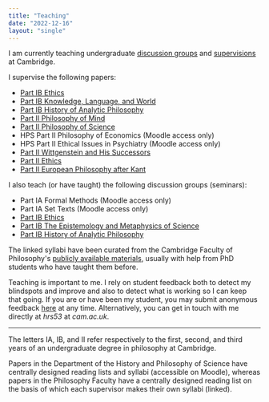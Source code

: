 ```yaml
---
title: "Teaching"
date: "2022-12-16"
layout: "single"
---
```


I am currently teaching undergraduate [discussion groups](seminars/) and [supervisions](supervisions/) at Cambridge. 

I supervise the following papers: 

- [Part IB Ethics](supervisions/ethics/)
- [Part IB Knowledge, Language, and World](supervisions/klw)
- [Part IB History of Analytic Philosophy](supervisions/hap/)
- [Part II Philosophy of Mind](supervisions/pom/)
- [Part II Philosophy of Science](supervisions/pos/)
- HPS Part II Philosophy of Economics (Moodle access only)
- HPS Part II Ethical Issues in Psychiatry (Moodle access only)
- [Part II Wittgenstein and His Successors](supervisions/wah/)
- [Part II Ethics](supervisions/iiethics/)
- [Part II European Philosophy after Kant](supervisions/epk/)

I also teach (or have taught) the following discussion groups (seminars): 

- Part IA Formal Methods (Moodle access only)
- Part IA Set Texts (Moodle access only)
- [Part IB Ethics](seminars/ethics/)
- [Part IB The Epistemology and Metaphysics of Science](seminars/ems/)
- [Part IB History of Analytic Philosophy](seminars/hap/)

The linked syllabi have been curated from the Cambridge Faculty of Philosophy's [publicly available materials](https://www.phil.cam.ac.uk/curr-students/course-outlines-and-reading-lists), usually with help from PhD students who have taught them before. 

Teaching is important to me. I rely on student feedback both to detect my blindspots and improve and also to detect what is working so I can keep that going. If you are or have been my student, you may submit anonymous feedback [here](https://forms.gle/GkCDJrcPqpq2S4oL8) at any time. Alternatively, you can get in touch with me directly at *hrs53* at *cam.ac.uk*. 

--- 

The letters IA, IB, and II refer respectively to the first, second, and third years of an undergraduate degree in philosophy at Cambridge. 

Papers in the Department of the History and Philosophy of Science have centrally designed reading lists and syllabi (accessible on Moodle), whereas papers in the Philosophy Faculty have a centrally designed reading list on the basis of which each supervisor makes their own syllabi (linked). 